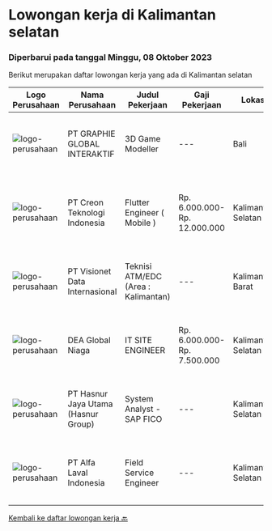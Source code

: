 
  # Lowongan kerja di Kalimantan selatan

  ### Diperbarui pada tanggal Minggu, 08 Oktober 2023

  Berikut merupakan daftar lowongan kerja yang ada di Kalimantan selatan

  |Logo Perusahaan | Nama Perusahaan | Judul Pekerjaan | Gaji Pekerjaan | Lokasi | Deskripsi | Tanggal diunggah | Pranala |
  | -------------- | --------------- | --------------- | --------- | --------- | -------------- | ------- | ----------- |
  |![logo-perusahaan](https://image-service-cdn.seek.com.au/f9a751ea24d68e4658d0eb7882e2db58a9b95cb0/ee4dce1061f3f616224767ad58cb2fc751b8d2dc)|PT GRAPHIE GLOBAL INTERAKTIF|3D Game Modeller|---|Bali|Job Responsibilities: Creating 3D Model character for game Smoothing a 3D file Editing 3D File UV Unwrap texturing Humanoid Rigging Required Software...|Selasa, 03 Oktober 2023|https://www.jobstreet.co.id/id/job/3d-game-modeller-4486438?token=0~b0f48392-572f-42b2-ac4f-9520404af4f7&sectionRank=1&jobId=jobstreet-id-job-4486438|
|![logo-perusahaan](https://image-service-cdn.seek.com.au/ef19ccb6be2179322c1a4b8336cc82227bef4368/ee4dce1061f3f616224767ad58cb2fc751b8d2dc)|PT Creon Teknologi Indonesia|Flutter Engineer ( Mobile )|Rp. 6.000.000-Rp. 12.000.000|Kalimantan Selatan|JOB REQUIREMENT Bachelor’s/Master’s degree in Engineering, Computer Science, Informatics  Over two years of developing Flutter applications for mobile...|Rabu, 27 September 2023|https://www.jobstreet.co.id/id/job/flutter-engineer-mobile-4482466?token=0~b0f48392-572f-42b2-ac4f-9520404af4f7&sectionRank=2&jobId=jobstreet-id-job-4482466|
|![logo-perusahaan](https://image-service-cdn.seek.com.au/84d23b3586ee4efd70ea62878095fcc6b1639e33/ee4dce1061f3f616224767ad58cb2fc751b8d2dc)|PT Visionet Data Internasional|Teknisi ATM/EDC (Area : Kalimantan)|---|Kalimantan Barat|*) Menangani kebutuhan pelanggan di lokasi pelanggan agar terpenuhi SLA yang telah ditentukan.*) Menganalisa problem/case dengan akurat untuk...|Selasa, 12 September 2023|https://www.jobstreet.co.id/id/job/teknisi-atm-edc-area-%3A-kalimantan-4466719?token=0~b0f48392-572f-42b2-ac4f-9520404af4f7&sectionRank=3&jobId=jobstreet-id-job-4466719|
|![logo-perusahaan](https://i.ibb.co/sqvTCh9/112815900-stock-vector-no-image-available-icon-flat-vector.webp)|DEA Global Niaga|IT SITE ENGINEER|Rp. 6.000.000-Rp. 7.500.000|Kalimantan Selatan|Requirements : Bachelor's Degree in informatics enggineering, elevtrical engineering/vocational high school for junior Minimal 1 years experiences...|Jumat, 15 September 2023|https://www.jobstreet.co.id/id/job/it-site-engineer-4471066?token=0~b0f48392-572f-42b2-ac4f-9520404af4f7&sectionRank=4&jobId=jobstreet-id-job-4471066|
|![logo-perusahaan](https://image-service-cdn.seek.com.au/ce6f66b5ddea48c0961eddc201a535616844de99/ee4dce1061f3f616224767ad58cb2fc751b8d2dc)|PT Hasnur Jaya Utama (Hasnur Group)|System Analyst - SAP FICO|---|Kalimantan Selatan|Job requirement: Candidate must possess at least a Bachelor's Degree, Finance/Accountancy/Banking or equivalent At least 1 year(s) of working...|Rabu, 13 September 2023|https://www.jobstreet.co.id/id/job/system-analyst-sap-fico-4468160?token=0~b0f48392-572f-42b2-ac4f-9520404af4f7&sectionRank=5&jobId=jobstreet-id-job-4468160|
|![logo-perusahaan](https://image-service-cdn.seek.com.au/a4ef631a44804810fa84f4c7ed9973f6673d674a/ee4dce1061f3f616224767ad58cb2fc751b8d2dc)|PT Alfa Laval Indonesia|Field Service Engineer|---|Kalimantan Selatan|At Alfa Laval, we always go that extra mile to overcome the toughest challenges. Our driving force is to accelerate success for our customers, people,...|Minggu, 17 September 2023|https://www.jobstreet.co.id/id/job/field-service-engineer-1036963004?token=0~b0f48392-572f-42b2-ac4f-9520404af4f7&sectionRank=6&jobId=jobstreet-id-job-1036963004|


  [Kembali ke daftar lowongan kerja 🔙](../README.md#daftar-lowongan-kerja)
  